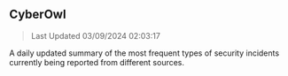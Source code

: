 ## CyberOwl 
> Last Updated 03/09/2024 02:03:17 


A daily updated summary of the most frequent types of security incidents currently being reported from different sources.

